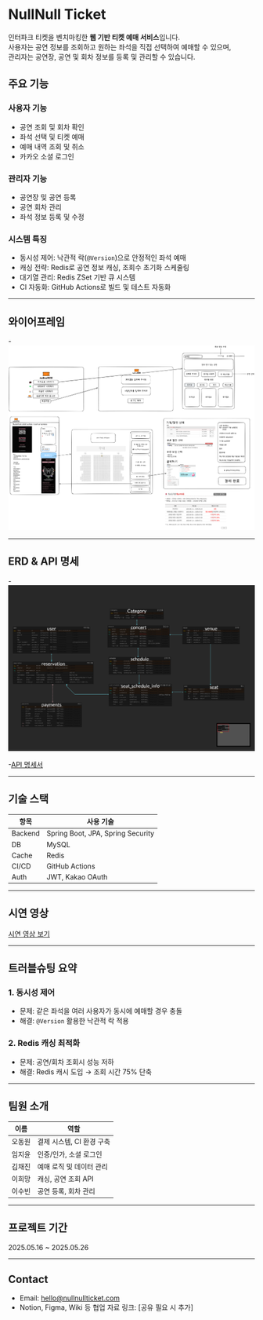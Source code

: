 # NullNull Ticket

인터파크 티켓을 벤치마킹한 **웹 기반 티켓 예매 서비스**입니다.  
사용자는 공연 정보를 조회하고 원하는 좌석을 직접 선택하여 예매할 수 있으며,  
관리자는 공연장, 공연 및 회차 정보를 등록 및 관리할 수 있습니다.

## 주요 기능

### 사용자 기능
- 공연 조회 및 회차 확인
- 좌석 선택 및 티켓 예매
- 예매 내역 조회 및 취소
- 카카오 소셜 로그인

### 관리자 기능
- 공연장 및 공연 등록
- 공연 회차 관리
- 좌석 정보 등록 및 수정

###  시스템 특징
- 동시성 제어: 낙관적 락(`@Version`)으로 안정적인 좌석 예매
- 캐싱 전략: Redis로 공연 정보 캐싱, 조회수 초기화 스케줄링
- 대기열 관리: Redis ZSet 기반 큐 시스템
- CI 자동화: GitHub Actions로 빌드 및 테스트 자동화

---

## 와이어프레임
-![와이어 프레임](images/wireframe.png)

---

## ERD & API 명세
-![ERD](images/erd.png)

-[API 명세서](https://www.notion.so/teamsparta/6-1e52dc3ef51480adbe2cc285458c44e2#1e52dc3ef514818e9226ed34c1f3563d)

---

## 기술 스택

| 항목       | 사용 기술 |
|------------|-----------|
| Backend    | Spring Boot, JPA, Spring Security |
| DB         | MySQL |
| Cache      | Redis |
| CI/CD      | GitHub Actions |
| Auth       | JWT, Kakao OAuth |

---

## 시연 영상
[시연 영상 보기](#)

---

## 트러블슈팅 요약

### 1. 동시성 제어
- 문제: 같은 좌석을 여러 사용자가 동시에 예매할 경우 충돌
- 해결: `@Version` 활용한 낙관적 락 적용

### 2. Redis 캐싱 최적화
- 문제: 공연/회차 조회시 성능 저하
- 해결: Redis 캐시 도입 → 조회 시간 75% 단축

---

## 팀원 소개

| 이름   | 역할 |
|--------|------|
| 오동원 | 결제 시스템, CI 환경 구축 |
| 임지윤 | 인증/인가, 소셜 로그인 |
| 김채진 | 예매 로직 및 데이터 관리 |
| 이희망 | 캐싱, 공연 조회 API |
| 이수빈 | 공연 등록, 회차 관리 |

---

## 프로젝트 기간
2025.05.16 ~ 2025.05.26

---

## Contact
- Email: hello@nullnullticket.com
- Notion, Figma, Wiki 등 협업 자료 링크: [공유 필요 시 추가]

